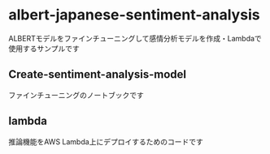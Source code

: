 # albert-japanese-sentiment-analysis
ALBERTモデルをファインチューニングして感情分析モデルを作成・Lambdaで使用するサンプルです

## Create-sentiment-analysis-model
ファインチューニングのノートブックです

## lambda
推論機能をAWS Lambda上にデプロイするためのコードです
